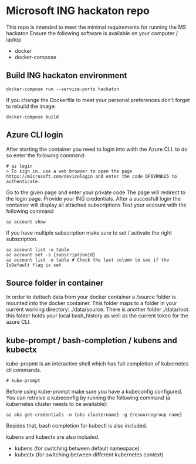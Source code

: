 # Microsoft ING hackaton repo
This repo is intended to meet the minimal requirements for running the MS hackaton
Ensure the following software is available on your computer / laptop
- docker
- docker-compose

## Build ING hackaton environment
```
docker-compose run --service-ports hackaton
```
If you change the Dockerfile to meet your personal preferences don't forget to rebuild the image:
```
docker-compose build
```

## Azure CLI login
After starting the container you need to login into wiith the Azure CLI. to do so enter the following command:
```
# az login
> To sign in, use a web browser to open the page https://microsoft.com/devicelogin and enter the code DF6VRNKU5 to authenticate.
```
Go to the given page and enter your private code 
The page will redirect to the login page. Provide your ING credentials.
After a succesfull login the container will display all attached subscriptions
Test your account with the following command
```
az account show
```
If you have multiple subscription make sure to set / activate the right subscription. 
```
az account list -o table
az account set -s {subscriptionId}
az account list -o table # Check the last column to see if the IsDefault flag is set
```

## Source folder in container
In order to dettach data from your docker container a /source folder is mounted into the docker container. 
This folder maps to a folder in your current working directory: ./data/source.
There is another folder ./data/root. this folder holds your local bash_history as well as the current token for the azure CLI.

## kube-prompt / bash-completion / kubens and kubectx
kube-propmt is an interactive shell which has full completion of kubernetes cli commands.
```
# kube-prompt
```
Before using kube-prompt make sure you have a kubeconfig configured. You can retreive a kubeconfig by running
the following command (a kubernetes cluster needs to be available):
```
az aks get-credentials -n {aks clustername} -g {resourcegroup name}
```
Besides that, bash completion for kubectl is also included.

kubens and kubectx are also included.
- kubens (for switching between default namespace)
- kubectx (for switching between different kubernetes context)
